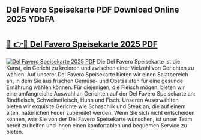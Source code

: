 ## Del Favero Speisekarte PDF Download Online 2025 YDbFA

# <h2><a href="http://gc781gf.nevu.top/?p=Del+Favero+Speisekarte">🔗 👉🔴 Del Favero Speisekarte 2025 PDF</a></h2>

[![Del Favero Speisekarte 2025 PDF](https://i.imgur.com/dBaPXMq.png)](http://gc781gf.nevu.top/?p=Del+Favero+Speisekarte)
Die Del Favero Speisekarte ist die Kunst, ein Gericht zu kreieren und zwischen einer Vielzahl von Gerichten zu wählen. Auf unserer Del Favero Speisekarte bieten wir einen Salatbereich an, in dem Sie aus frischen Gemüse- und Obstsalaten für eine gesunde Ernährung wählen können. Für diejenigen, die Fleisch mögen, bieten wir eine umfangreiche Auswahl an Gerichten auf der Del Favero Speisekarte an: Rindfleisch, Schweinefleisch, Huhn und Fisch. Unseren Auserwählten bieten wir exquisite Gerichte wie Schaschlik und Steak an, die auf einem alten, natürlichen Feuer zubereitet werden. Wenn Sie sich nicht entscheiden können, was Sie von der Del Favero Speisekarte wünschen, ist unser Team bereit zu helfen und Ihnen einen komfortablen und bequemen Service zu bieten.
